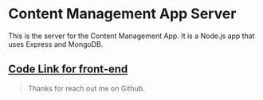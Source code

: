 # Content Management App Server

This is the server for the Content Management App. It is a Node.js app that uses Express and MongoDB.

## [Code Link for front-end](https://github.com/Ashik-Mahmud/redux-content-management-app)

> Thanks for reach out me on Github.
